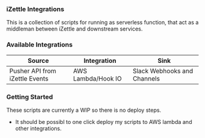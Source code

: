### iZettle Integrations

This is a collection of scripts for running as serverless function, that act as a middleman between iZettle and downstream services.

### Available Integrations

| Source | Integration | Sink |
| -------| ----------- | ---- |
| Pusher API from iZettle Events | AWS Lambda/Hook IO | Slack Webhooks and Channels |

### Getting Started

These scripts are currently a WIP so there is no deploy steps.

- It should be possibl to one click deploy my scripts to AWS lambda and other integrations.
